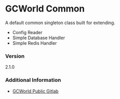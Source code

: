 # GCWorld Common

A default common singleton class built for extending.

  - Config Reader
  - Simple Database Handler
  - Simple Redis Handler

### Version
2.1.0

### Additional Information

* [GCWorld Public Gitlab](https://gitlab.konghack.com/groups/GCWorld)
